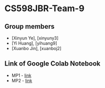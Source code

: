 # CS598JBR-Team-9

## Group members
- [Xinyun Ye], [xinyuny3]
- [Yi Huang], [yihuang9]
- [Xuanbo Jin], [xuanboj2]

## Link of Google Colab Notebook
- MP1 - [link](./MP1/)
- MP2 - [link](./MP2/)